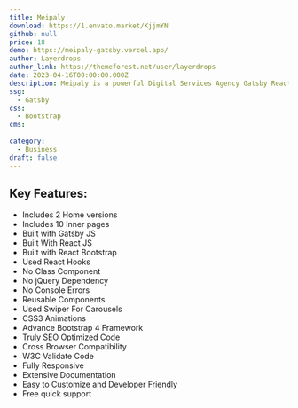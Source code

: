 ```yaml
---
title: Meipaly 
download: https://1.envato.market/KjjmYN
github: null
price: 18
demo: https://meipaly-gatsby.vercel.app/
author: Layerdrops
author_link: https://themeforest.net/user/layerdrops
date: 2023-04-16T00:00:00.000Z
description: Meipaly is a powerful Digital Services Agency Gatsby React Template.
ssg:
  - Gatsby
css:
  - Bootstrap
cms:
   
category:
  - Business
draft: false
---
```

## Key Features:

- Includes 2 Home versions
- Includes 10 Inner pages
- Built with Gatsby JS
- Built With React JS
- Built with React Bootstrap
- Used React Hooks
- No Class Component
- No jQuery Dependency
- No Console Errors
- Reusable Components
- Used Swiper For Carousels
- CSS3 Animations
- Advance Bootstrap 4 Framework
- Truly SEO Optimized Code
- Cross Browser Compatibility
- W3C Validate Code
- Fully Responsive
- Extensive Documentation
- Easy to Customize and Developer Friendly
- Free quick support
